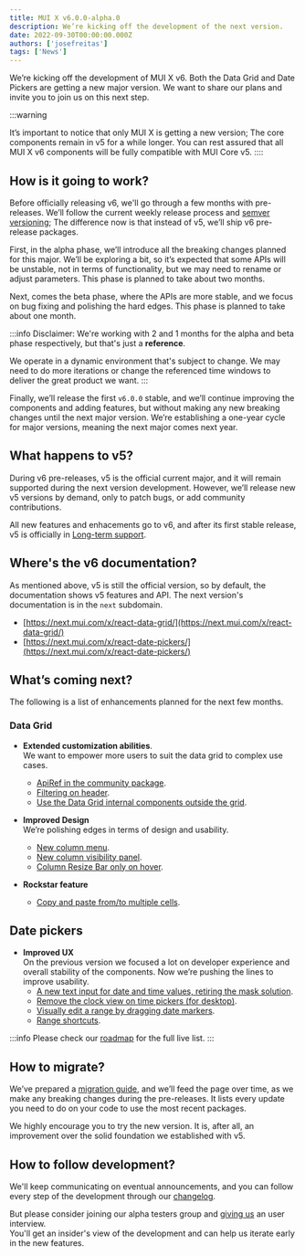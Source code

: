```yaml
---
title: MUI X v6.0.0-alpha.0
description: We’re kicking off the development of the next version.
date: 2022-09-30T00:00:00.000Z
authors: ['josefreitas']
tags: ['News']
---
```


We’re kicking off the development of MUI X v6. Both the Data Grid and Date Pickers are getting a new major version. We want to share our plans and invite you to join us on this next step.

:::warning

It’s important to notice that only MUI X is getting a new version; The core components remain in v5 for a while longer.
You can rest assured that all MUI X v6 components will be fully compatible with MUI Core v5.
::::

## How is it going to work?

Before officially releasing v6, we'll go through a few months with pre-releases. We’ll follow the current weekly release process and [semver versioning](https://semver.org/); The difference now is that instead of v5, we’ll ship v6 pre-release packages.

First, in the alpha phase, we’ll introduce all the breaking changes planned for this major. We’ll be exploring a bit, so it’s expected that some APIs will be unstable, not in terms of functionality, but we may need to rename or adjust parameters. This phase is planned to take about two months.

Next, comes the beta phase, where the APIs are more stable, and we focus on bug fixing and polishing the hard edges. This phase is planned to take about one month.

:::info
Disclaimer: We're working with 2 and 1 months for the alpha and beta phase respectively, but that's just a **reference**.

We operate in a dynamic environment that's subject to change. We may need to do more iterations or change the referenced time windows to deliver the great product we want.
:::

Finally, we’ll release the first `v6.0.0` stable, and we’ll continue improving the components and adding features, but without making any new breaking changes until the next major version.
We’re establishing a one-year cycle for major versions, meaning the next major comes next year.

## What happens to v5?

During v6 pre-releases, v5 is the official current major, and it will remain supported during the next version development.
However, we’ll release new v5 versions by demand, only to patch bugs, or add community contributions.

All new features and enhacements go to v6, and after its first stable release, v5 is officially in [Long-term support](https://mui.com/versions/#long-term-support-lts).

## Where's the v6 documentation?

As mentioned above, v5 is still the official version, so by default, the documentation shows v5 features and API.
The next version's documentation is in the `next` subdomain.

- [https://next.mui.com/x/react-data-grid/](https://next.mui.com/x/react-data-grid/)
- [https://next.mui.com/x/react-date-pickers/](https://next.mui.com/x/react-date-pickers/)

## What’s coming next?

The following is a list of enhancements planned for the next few months.

### Data Grid

- **Extended customization abilities**.  
   We want to empower more users to suit the data grid to complex use cases.

  - [ApiRef in the community package](https://github.com/mui/mui-x/issues/6147).
  - [Filtering on header](https://github.com/mui/mui-x/issues/6247).
  - [Use the Data Grid internal components outside the grid](https://github.com/mui/mui-x/issues/2522).

- **Improved Design**  
   We’re polishing edges in terms of design and usability.

  - [New column menu](https://github.com/mui/mui-x/issues/4929).
  - [New column visibility panel](https://github.com/mui/mui-x/issues/5700).
  - [Column Resize Bar only on hover](https://github.com/mui/mui-x/issues/1623).

- **Rockstar feature**
  - [Copy and paste from/to multiple cells](https://github.com/mui/mui-x/issues/199).

## Date pickers

- **Improved UX**  
   On the previous version we focused a lot on developer experience and overall stability of the components. Now we’re pushing the lines to improve usability.
  - [A new text input for date and time values, retiring the mask solution](https://next.mui.com/x/react-date-pickers/date-field/).
  - [Remove the clock view on time pickers (for desktop)](https://github.com/mui/mui-x/issues/4483).
  - [Visually edit a range by dragging date markers](https://github.com/mui/mui-x/issues/5311).
  - [Range shortcuts](https://github.com/mui/mui-x/issues/4563).

:::info
Please check our [roadmap](https://github.com/mui/mui-x/projects/1) for the full live list.
:::

## How to migrate?

We’ve prepared a [migration guide](https://mui.com/x/react-data-grid/migration-v5/), and we’ll feed the page over time, as we make any breaking changes during the pre-releases. It lists every update you need to do on your code to use the most recent packages.

We highly encourage you to try the new version. It is, after all, an improvement over the solid foundation we established with v5.

## How to follow development?

We'll keep communicating on eventual announcements, and you can follow every step of the development through our [changelog](https://github.com/mui/mui-x/releases).

But please consider joining our alpha testers group and [giving us](https://forms.gle/vsBv6CLPz9h57xg8A) an user interview.  
You'll get an insider's view of the development and can help us iterate early in the new features.
